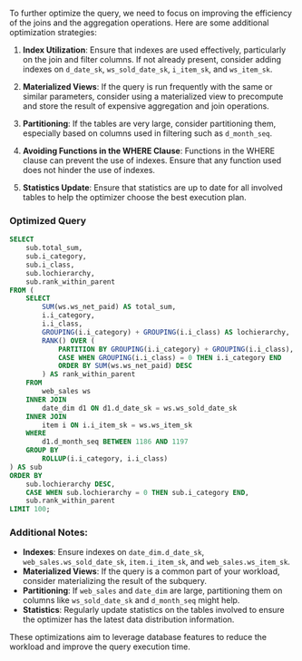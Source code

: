 To further optimize the query, we need to focus on improving the efficiency of the joins and the aggregation operations. Here are some additional optimization strategies:

1. **Index Utilization**: Ensure that indexes are used effectively, particularly on the join and filter columns. If not already present, consider adding indexes on `d_date_sk`, `ws_sold_date_sk`, `i_item_sk`, and `ws_item_sk`.

2. **Materialized Views**: If the query is run frequently with the same or similar parameters, consider using a materialized view to precompute and store the result of expensive aggregation and join operations.

3. **Partitioning**: If the tables are very large, consider partitioning them, especially based on columns used in filtering such as `d_month_seq`.

4. **Avoiding Functions in the WHERE Clause**: Functions in the WHERE clause can prevent the use of indexes. Ensure that any function used does not hinder the use of indexes.

5. **Statistics Update**: Ensure that statistics are up to date for all involved tables to help the optimizer choose the best execution plan.

### Optimized Query
```sql
SELECT 
    sub.total_sum,
    sub.i_category,
    sub.i_class,
    sub.lochierarchy,
    sub.rank_within_parent
FROM (
    SELECT 
        SUM(ws.ws_net_paid) AS total_sum,
        i.i_category,
        i.i_class,
        GROUPING(i.i_category) + GROUPING(i.i_class) AS lochierarchy,
        RANK() OVER (
            PARTITION BY GROUPING(i.i_category) + GROUPING(i.i_class), 
            CASE WHEN GROUPING(i.i_class) = 0 THEN i.i_category END 
            ORDER BY SUM(ws.ws_net_paid) DESC
        ) AS rank_within_parent
    FROM 
        web_sales ws
    INNER JOIN 
        date_dim d1 ON d1.d_date_sk = ws.ws_sold_date_sk
    INNER JOIN 
        item i ON i.i_item_sk = ws.ws_item_sk
    WHERE 
        d1.d_month_seq BETWEEN 1186 AND 1197
    GROUP BY 
        ROLLUP(i.i_category, i.i_class)
) AS sub
ORDER BY 
    sub.lochierarchy DESC, 
    CASE WHEN sub.lochierarchy = 0 THEN sub.i_category END, 
    sub.rank_within_parent
LIMIT 100;
```

### Additional Notes:
- **Indexes**: Ensure indexes on `date_dim.d_date_sk`, `web_sales.ws_sold_date_sk`, `item.i_item_sk`, and `web_sales.ws_item_sk`.
- **Materialized Views**: If the query is a common part of your workload, consider materializing the result of the subquery.
- **Partitioning**: If `web_sales` and `date_dim` are large, partitioning them on columns like `ws_sold_date_sk` and `d_month_seq` might help.
- **Statistics**: Regularly update statistics on the tables involved to ensure the optimizer has the latest data distribution information.

These optimizations aim to leverage database features to reduce the workload and improve the query execution time.